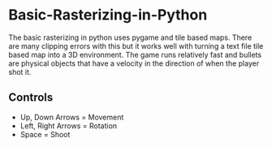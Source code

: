 # Basic-Rasterizing-in-Python
The basic rasterizing in python uses pygame and tile based maps. There are many clipping errors with this but it works well with turning a text file tile based map into a 3D environment. The game runs relatively fast and bullets are physical objects that have a velocity in the direction of when the player shot it.

## Controls
- Up, Down Arrows = Movement
- Left, Right Arrows = Rotation
- Space = Shoot
